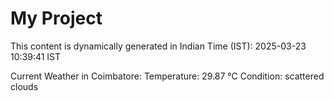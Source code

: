 # My Project

This content is dynamically generated in Indian Time (IST): 2025-03-23 10:39:41 IST


Current Weather in Coimbatore:
Temperature: 29.87 °C
Condition: scattered clouds
